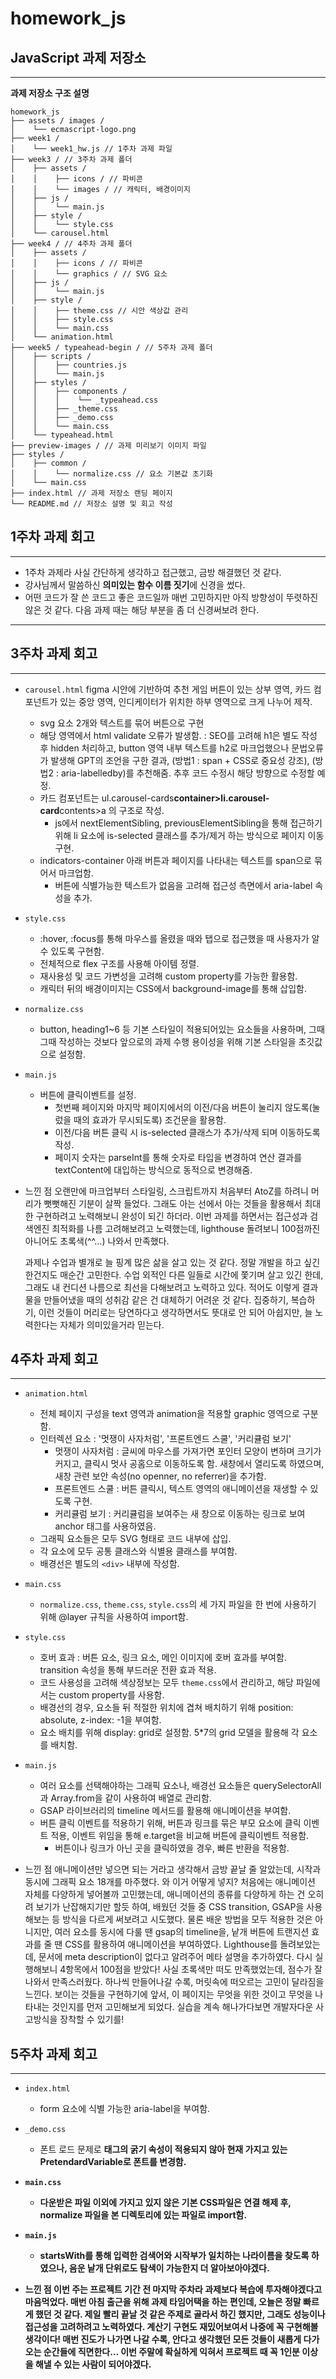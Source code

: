 # homework_js

## JavaScript 과제 저장소

---

**과제 저장소 구조 설명**

```
homework_js
├── assets / images /
│    └── ecmascript-logo.png
├── week1 /
│    └── week1_hw.js // 1주차 과제 파일
├── week3 / // 3주차 과제 폴더
│    ├── assets /
│    │    ├── icons / // 파비콘
│    │    └── images / // 캐릭터, 배경이미지
│    ├── js /
│    │    └── main.js
│    ├── style /
│    │    └── style.css
│    └── carousel.html
├── week4 / // 4주차 과제 폴더
│    ├── assets /
│    │    ├── icons / // 파비콘
│    │    └── graphics / // SVG 요소
│    ├── js /
│    │    └── main.js
│    ├── style /
│    │    ├── theme.css // 시안 색상값 관리
│    │    ├── style.css
│    │    └── main.css
│    └── animation.html
├── week5 / typeahead-begin / // 5주차 과제 폴더
│    ├── scripts /
│    │    ├── countries.js
│    │    └── main.js
│    ├── styles /
│    │    ├── components /
│    │    │    └── _typeahead.css
│    │    ├── _theme.css
│    │    ├── _demo.css
│    │    └── main.css
│    └── typeahead.html
├── preview-images / // 과제 미리보기 이미지 파일
├── styles /
│    ├── common /
│    │    └── normalize.css // 요소 기본값 초기화
│    └── main.css
├── index.html // 과제 저장소 랜딩 페이지
└── README.md // 저장소 설명 및 회고 작성
```

## 1주차 과제 회고

---

- 1주차 과제라 사실 간단하게 생각하고 접근했고, 금방 해결했던 것 같다.
- 강사님께서 말씀하신 **의미있는 함수 이름 짓기**에 신경을 썼다.
- 어떤 코드가 잘 쓴 코드고 좋은 코드일까 매번 고민하지만 아직 방향성이 뚜렷하진 않은 것 같다. 다음 과제 때는 해당 부분을 좀 더 신경써보려 한다.

---

## 3주차 과제 회고

---

- `carousel.html`
  figma 시안에 기반하여 추천 게임 버튼이 있는 상부 영역, 카드 컴포넌트가 있는 중앙 영역, 인디케이터가 위치한 하부 영역으로 크게 나누어 제작.
  - svg 요소 2개와 텍스트를 묶어 버튼으로 구현
  - 해당 영역에서 html validate 오류가 발생함.
    : SEO를 고려해 h1은 별도 작성 후 hidden 처리하고, button 영역 내부 텍스트를 h2로 마크업했으나 문법오류가 발생해 GPT의 조언을 구한 결과, (방법1 : span + CSS로 중요성 강조), (방법2 : aria-labelledby)를 추천해줌. 추후 코드 수정시 해당 방향으로 수정할 예정.
  - 카드 컴포넌트는 ul.carousel-cards**container>li.carousel-card**contents>a 의 구조로 작성.
    - js에서 nextElementSibling, previousElementSibling을 통해 접근하기 위해 li 요소에 is-selected 클래스를 추가/제거 하는 방식으로 페이지 이동 구현.
  - indicators-container 아래 버튼과 페이지를 나타내는 텍스트를 span으로 묶어서 마크업함.
    - 버튼에 식별가능한 텍스트가 없음을 고려해 접근성 측면에서 aria-label 속성을 추가.
- `style.css`
  - :hover, :focus를 통해 마우스를 올렸을 때와 탭으로 접근했을 때 사용자가 알 수 있도록 구현함.
  - 전체적으로 flex 구조를 사용해 아이템 정렬.
  - 재사용성 및 코드 가변성을 고려해 custom property를 가능한 활용함.
  - 캐릭터 뒤의 배경이미지는 CSS에서 background-image를 통해 삽입함.
- `normalize.css`
  - button, heading1~6 등 기본 스타일이 적용되어있는 요소들을 사용하며, 그때그때 작성하는 것보다 앞으로의 과제 수행 용이성을 위해 기본 스타일을 초깃값으로 설정함.
- `main.js`

  - 버튼에 클릭이벤트를 설정.
    - 첫번째 페이지와 마지막 페이지에서의 이전/다음 버튼이 눌리지 않도록(눌렀을 때의 효과가 무시되도록) 조건문을 활용함.
    - 이전/다음 버튼 클릭 시 is-selected 클래스가 추가/삭제 되며 이동하도록 작성.
    - 페이지 숫자는 parseInt를 통해 숫자로 타입을 변경하여 연산 결과를 textContent에 대입하는 방식으로 동적으로 변경해줌.

- 느낀 점
  오랜만에 마크업부터 스타일링, 스크립트까지 처음부터 AtoZ를 하려니 머리가 뻣뻣해진 기분이 살짝 들었다. 그래도 아는 선에서 아는 것들을 활용해서 최대한 구현하려고 노력해보니 완성이 되긴 하더라.
  이번 과제를 하면서는 접근성과 검색엔진 최적화를 나름 고려해보려고 노력했는데, lighthouse 돌려보니 100점까진 아니어도 초록색(^^...) 나와서 만족했다.

  과제나 수업과 별개로 늘 핑계 많은 삶을 살고 있는 것 같다. 정말 개발을 하고 싶긴 한건지도 매순간 고민한다. 수업 외적인 다른 일들로 시간에 쫓기며 살고 있긴 한데, 그래도 내 컨디션 나름으로 최선을 다해보려고 노력하고 있다. 적어도 이렇게 결과물을 만들어냈을 때의 성취감 같은 건 대체하기 어려운 것 같다. 집중하기, 복습하기, 이런 것들이 머리로는 당연하다고 생각하면서도 뜻대로 안 되어 아쉽지만, 늘 노력한다는 자체가 의미있을거라 믿는다.

## 4주차 과제 회고

---

- `animation.html`
  - 전체 페이지 구성을 text 영역과 animation을 적용할 graphic 영역으로 구분함.
  - 인터렉션 요소 : '멋쟁이 사자처럼', '프론트엔드 스쿨', '커리큘럼 보기'
    - 멋쟁이 사자처럼 : 글씨에 마우스를 가져가면 포인터 모양이 변하며 크기가 커지고, 클릭시 멋사 공홈으로 이동하도록 함. 새창에서 열리도록 하였으며, 새창 관련 보안 속성(no openner, no referrer)을 추가함.
    - 프론트엔드 스쿨 : 버튼 클릭시, 텍스트 영역의 애니메이션을 재생할 수 있도록 구현.
    - 커리큘럼 보기 : 커리큘럼을 보여주는 새 창으로 이동하는 링크로 보여 anchor 태그를 사용하였음.
  - 그래픽 요소들은 모두 SVG 형태로 코드 내부에 삽입.
  - 각 요소에 모두 공통 클래스와 식별용 클래스를 부여함.
  - 배경선은 별도의 `<div>` 내부에 작성함.
- `main.css`
  - `normalize.css`, `theme.css`, `style.css`의 세 가지 파일을 한 번에 사용하기 위해 @layer 규칙을 사용하여 import함.
- `style.css`
  - 호버 효과 : 버튼 요소, 링크 요소, 메인 이미지에 호버 효과를 부여함. transition 속성을 통해 부드러운 전환 효과 적용.
  - 코드 사용성을 고려해 색상정보는 모두 `theme.css`에서 관리하고, 해당 파일에서는 custom property를 사용함.
  - 배경선의 경우, 요소들 뒤 적절한 위치에 겹쳐 배치하기 위해 position: absolute, z-index: -1을 부여함.
  - 요소 배치를 위해 display: grid로 설정함. 5\*7의 grid 모델을 활용해 각 요소를 배치함.
- `main.js`

  - 여러 요소를 선택해야하는 그래픽 요소나, 배경선 요소들은 querySelectorAll과 Array.from을 같이 사용하여 배열로 관리함.
  - GSAP 라이브러리의 timeline 메서드를 활용해 애니메이션을 부여함.
  - 버튼 클릭 이벤트를 적용하기 위해, 버튼과 링크를 묶은 부모 요소에 클릭 이벤트 적용, 이벤트 위임을 통해 e.target을 비교해 버튼에 클릭이벤트 적용함.
    - 버튼이나 링크가 아닌 곳을 클릭하였을 경우, 빠른 반환을 적용함.

- 느낀 점
  애니메이션만 넣으면 되는 거라고 생각해서 금방 끝날 줄 알았는데, 시작과 동시에 그래픽 요소 18개를 마주했다. 와 이거 어떻게 넣지?
  처음에는 애니메이션 자체를 다양하게 넣어볼까 고민했는데, 애니메이션의 종류를 다양하게 하는 건 오히려 보기가 난잡해지기만 할듯 하여, 배웠던 것들 중 CSS transition, GSAP을 사용해보는 등 방식을 다르게 써보려고 시도했다. 물론 배운 방법을 모두 적용한 것은 아니지만, 여러 요소를 동시에 다룰 땐 gsap의 timeline을, 낱개 버튼에 트랜지션 효과를 줄 땐 CSS를 활용하여 애니메이션을 부여하였다.
  Lighthouse를 돌려보았는데, 문서에 meta description이 없다고 알려주어 메타 설명을 추가하였다. 다시 실행해보니 4항목에서 100점을 받았다! 사실 초록색만 떠도 만족했었는데, 점수가 잘 나와서 만족스러웠다.
  하나씩 만들어나갈 수록, 머릿속에 떠오르는 고민이 달라짐을 느낀다. 보이는 것들을 구현하기에 앞서, 이 페이지는 무엇을 위한 것이고 무엇을 나타내는 것인지를 먼저 고민해보게 되었다. 실습을 계속 해나가다보면 개발자다운 사고방식을 장착할 수 있기를!

## 5주차 과제 회고

---

- `index.html`
  - form 요소에 식별 가능한 aria-label을 부여함.
- `_demo.css`
  - 폰트 로드 문제로 <strong> 태그의 굵기 속성이 적용되지 않아 현재 가지고 있는 PretendardVariable로 폰트를 변경함.
- `main.css`
  - 다운받은 파일 이외에 가지고 있지 않은 기본 CSS파일은 연결 해제 후, normalize 파일을 본 디렉토리에 있는 파일로 import함.
- `main.js`

  - startsWith를 통해 입력한 검색어와 시작부가 일치하는 나라이름을 찾도록 하였으나, 음운 낱개 단위로도 탐색이 가능한지 더 알아보아야겠다.

- 느낀 점
  이번 주는 프로젝트 기간 전 마지막 주차라 과제보다 복습에 투자해야겠다고 마음먹었다. 매번 아침 출근을 위해 과제 타임어택을 하는 편인데, 오늘은 정말 빠르게 했던 것 같다.
  제일 빨리 끝날 것 같은 주제로 골라서 하긴 했지만, 그래도 성능이나 접근성을 고려하려고 노력하였다.
  계산기 구현도 재밌어보여서 나중에 꼭 구현해볼 생각이다!
  매번 진도가 나가면 나갈 수록, 안다고 생각했던 모든 것들이 새롭게 다가오는 순간들에 직면한다... 이번 주말에 확실하게 익혀서 프로젝트 때 꼭 1인분 이상을 해낼 수 있는 사람이 되어야겠다.
